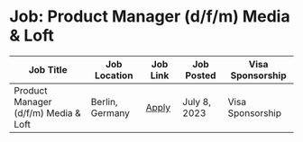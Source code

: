# Job: Product Manager (d/f/m) Media & Loft

| Job Title | Job Location | Job Link | Job Posted | Visa Sponsorship |
| --- | --- | --- | --- | --- |
| Product Manager (d/f/m) Media & Loft | Berlin, Germany | [Apply](https://www.immobilienscout24.de/unternehmen/karriere/jobs/product-management/product-manager-d-f-m-media-loft-5157562/) | July 8, 2023 | Visa Sponsorship |

